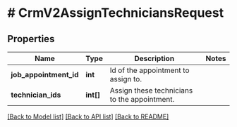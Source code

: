 # # CrmV2AssignTechniciansRequest

## Properties

Name | Type | Description | Notes
------------ | ------------- | ------------- | -------------
**job_appointment_id** | **int** | Id of the appointment to assign to. |
**technician_ids** | **int[]** | Assign these technicians to the appointment. |

[[Back to Model list]](../../README.md#models) [[Back to API list]](../../README.md#endpoints) [[Back to README]](../../README.md)
